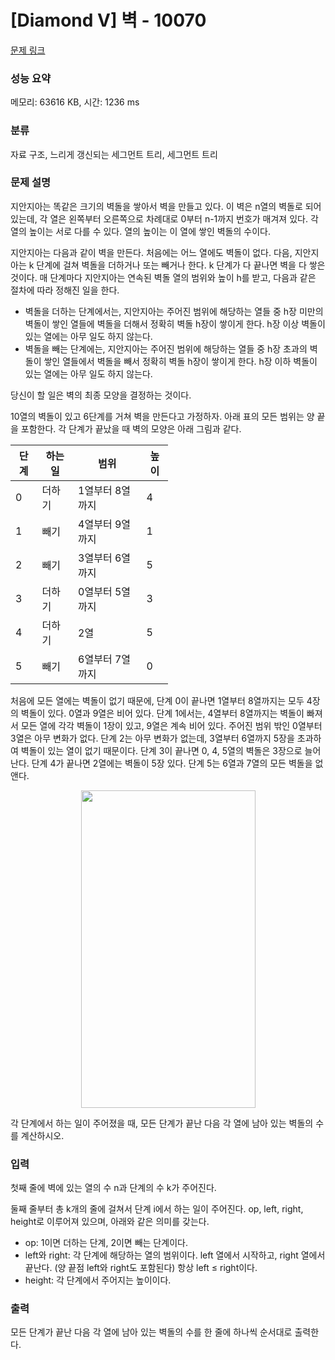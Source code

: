 # [Diamond V] 벽 - 10070 

[문제 링크](https://www.acmicpc.net/problem/10070) 

### 성능 요약

메모리: 63616 KB, 시간: 1236 ms

### 분류

자료 구조, 느리게 갱신되는 세그먼트 트리, 세그먼트 트리

### 문제 설명

<p>지안지아는 똑같은 크기의 벽돌을 쌓아서 벽을 만들고 있다. 이 벽은 n열의 벽돌로 되어 있는데, 각 열은 왼쪽부터 오른쪽으로 차례대로 0부터 n-1까지 번호가 매겨져 있다. 각 열의 높이는 서로 다를 수 있다. 열의 높이는 이 열에 쌓인 벽돌의 수이다.</p>

<p>지안지아는 다음과 같이 벽을 만든다. 처음에는 어느 열에도 벽돌이 없다. 다음, 지안지아는 k 단계에 걸쳐 벽돌을 더하거나 또는 빼거나 한다. k 단계가 다 끝나면 벽을 다 쌓은 것이다. 매 단계마다 지안지아는 연속된 벽돌 열의 범위와 높이 h를 받고, 다음과 같은 절차에 따라 정해진 일을 한다.</p>

<ul>
	<li>벽돌을 더하는 단계에서는, 지안지아는 주어진 범위에 해당하는 열들 중 h장 미만의 벽돌이 쌓인 열들에 벽돌을 더해서 정확히 벽돌 h장이 쌓이게 한다. h장 이상 벽돌이 있는 열에는 아무 일도 하지 않는다.</li>
	<li>벽돌을 빼는 단계에는, 지안지아는 주어진 범위에 해당하는 열들 중 h장 초과의 벽돌이 쌓인 열들에서 벽돌을 빼서 정확히 벽돌 h장이 쌓이게 한다. h장 이하 벽돌이 있는 열에는 아무 일도 하지 않는다.</li>
</ul>

<p>당신이 할 일은 벽의 최종 모양을 결정하는 것이다.</p>

<p>10열의 벽돌이 있고 6단계를 거쳐 벽을 만든다고 가정하자. 아래 표의 모든 범위는 양 끝을 포함한다. 각 단계가 끝났을 때 벽의 모양은 아래 그림과 같다.</p>

<table class="table table-bordered" style="width:50%">
	<thead>
		<tr>
			<th>단계</th>
			<th>하는 일</th>
			<th>범위</th>
			<th>높이</th>
		</tr>
	</thead>
	<tbody>
		<tr>
			<td>0</td>
			<td>더하기</td>
			<td>1열부터 8열까지</td>
			<td>4</td>
		</tr>
		<tr>
			<td>1</td>
			<td>빼기</td>
			<td>4열부터 9열까지</td>
			<td>1</td>
		</tr>
		<tr>
			<td>2</td>
			<td>빼기</td>
			<td>3열부터 6열까지</td>
			<td>5</td>
		</tr>
		<tr>
			<td>3</td>
			<td>더하기</td>
			<td>0열부터 5열까지</td>
			<td>3</td>
		</tr>
		<tr>
			<td>4</td>
			<td>더하기</td>
			<td>2열</td>
			<td>5</td>
		</tr>
		<tr>
			<td>5</td>
			<td>빼기</td>
			<td>6열부터 7열까지</td>
			<td>0</td>
		</tr>
	</tbody>
</table>

<p>처음에 모든 열에는 벽돌이 없기 때문에, 단계 0이 끝나면 1열부터 8열까지는 모두 4장의 벽돌이 있다. 0열과 9열은 비어 있다. 단계 1에서는, 4열부터 8열까지는 벽돌이 빠져서 모든 열에 각각 벽돌이 1장이 있고, 9열은 계속 비어 있다. 주어진 범위 밖인 0열부터 3열은 아무 변화가 없다. 단계 2는 아무 변화가 없는데, 3열부터 6열까지 5장을 초과하여 벽돌이 있는 열이 없기 때문이다. 단계 3이 끝나면 0, 4, 5열의 벽돌은 3장으로 늘어난다. 단계 4가 끝나면 2열에는 벽돌이 5장 있다. 단계 5는 6열과 7열의 모든 벽돌을 없앤다.</p>

<p style="text-align: center;"><img alt="" src="" style="width: 279px; height: 508px;"></p>

<p>각 단계에서 하는 일이 주어졌을 때, 모든 단계가 끝난 다음 각 열에 남아 있는 벽돌의 수를 계산하시오.</p>

### 입력 

 <p>첫째 줄에 벽에 있는 열의 수 n과 단계의 수 k가 주어진다.</p>

<p>둘째 줄부터 총 k개의 줄에 걸쳐서 단계 i에서 하는 일이 주어진다. op, left, right, height로 이루어져 있으며, 아래와 같은 의미를 갖는다.</p>

<ul>
	<li>op: 1이면 더하는 단계, 2이면 빼는 단계이다.</li>
	<li>left와 right: 각 단계에 해당하는 열의 범위이다. left 열에서 시작하고, right 열에서 끝난다. (양 끝점 left와 right도 포함된다) 항상 left ≤ right이다.</li>
	<li>height: 각 단계에서 주어지는 높이이다.</li>
</ul>

### 출력 

 <p>모든 단계가 끝난 다음 각 열에 남아 있는 벽돌의 수를 한 줄에 하나씩 순서대로 출력한다.</p>


